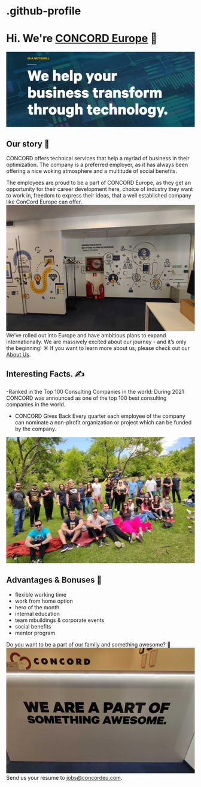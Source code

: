 # .github-profile

# Hi. We're [CONCORD Europe](https://www.concordeu.com/) 👋

![What we do](https://github.com/ConcordEurope/.github-profile/blob/main/what%20we%20do.jpg)


## Our story 🚀
CONCORD offers technical services that help a myriad of business in their optimization. The company is a preferred employer, as it has always been offering a nice woking atmosphere and a multitude of social benefits.

The employees are proud to be a part of CONCORD Europe, as they get an opportunity for their career development here, choice of industry they want to work in, freedom to express their ideas, that a well established company like ConCord Europe can offer.<br>
![Our office](https://github.com/ConcordEurope/.github-profile/blob/main/Office.jpg)
We’ve rolled out into Europe and have ambitious plans to expand internationally. We are massively excited about our journey - and it’s only the beginning! ☀️
If you want to learn more about us, please check out our [About Us](https://www.concordeu.com/aboutus).
## Interesting Facts. ✍️
-Ranked in the Top 100
Consulting Companies in the world: During 2021 CONCORD was announced as one of the top 100 best consulting companies in the world. 
- CONCORD Gives Back
Every quarter each employee of the company can nominate a non-plrofit organization or project which can be funded by the company.

![our people](https://github.com/ConcordEurope/.github-profile/blob/main/people.jpg)
## Advantages & Bonuses 💎
- flexible working time
- work from home option
- hero of the month
- internal education
- team mbuildings & corporate events
- social benefits
- mentor program

Do you want to be a part of our family and something awesome? 💙<br>
![Why join us](https://github.com/ConcordEurope/.github-profile/blob/main/something%20awesome.jpg)
Send us your resume to jobs@concordeu.com.
